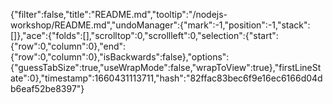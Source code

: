 {"filter":false,"title":"README.md","tooltip":"/nodejs-workshop/README.md","undoManager":{"mark":-1,"position":-1,"stack":[]},"ace":{"folds":[],"scrolltop":0,"scrollleft":0,"selection":{"start":{"row":0,"column":0},"end":{"row":0,"column":0},"isBackwards":false},"options":{"guessTabSize":true,"useWrapMode":false,"wrapToView":true},"firstLineState":0},"timestamp":1660431113711,"hash":"82ffac83bec6f9e16ec6166d04db6eaf52be8397"}